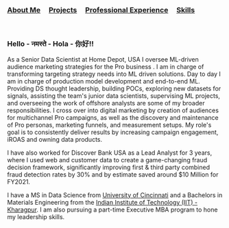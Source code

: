 <br />


### [About Me](https://vermaph.github.io/)&nbsp; &nbsp; &nbsp;[Projects](./projects.html)&nbsp; &nbsp; &nbsp;[Professional Experience](./experience.html)&nbsp; &nbsp; &nbsp;[Skills](./skills.html)<br />

<br />

### Hello - नमस्ते - Hola - 你好!! 

As a Senior Data Scientist at Home Depot, USA I oversee ML-driven audience marketing strategies for the Pro business . I am in charge of transforming targeting strategy needs into ML driven solutions. Day to day I am in charge of production model development and end-to-end ML. Providing DS thought leadership, building POCs, exploring new datasets for signals, assisting the team's junior data scientists, supervising ML projects, and overseeing the work of offshore analysts are some of my broader responsibilities. I cross over into digital marketing by creation of audiences for multichannel Pro campaigns, as well as the discovery and maintenance of Pro personas, marketing funnels, and measurement setups. My role's goal is to consistently deliver results by increasing campaign engagement, iROAS and owning data products.

I have also worked for Discover Bank USA as a Lead Analyst for 3 years, where I used web and customer data to create a game-changing fraud decision framework, significantly improving first & third party combined fraud detection rates by 30% and by estimate saved around $10 Million for FY2021. 

I have a MS in Data Science from [University of Cincinnati](https://business.uc.edu/) and a Bachelors in Materials Engineering from the [Indian Institute of Technology (IIT) - Kharagpur](https://www.iitkgp.ac.in/). I am also pursuing a part-time Executive MBA program to hone my leadership skills.


<audio autoplay loop>
<source src="ttwii.mp3" type="audio/mpeg">
Your browser does not support the audio element.
</audio>

<audio id="bgMusic" autoplay loop>
<source src="ttwii.mp3" type="audio/mpeg">
Your browser does not support the audio element.
</audio>

<script>
function toggleBackgroundMusic() {
var audio = document.getElementById('bgMusic');
if (audio.paused) {
audio.play();
localStorage.setItem('bgMusic', 'on');
} else {
audio.pause();
localStorage.setItem('bgMusic', 'off');
}
}

document.addEventListener('DOMContentLoaded', function () {
var bgMusicState = localStorage.getItem('bgMusic');
if (bgMusicState === 'off') {
var audio = document.getElementById('bgMusic');
audio.pause();
}
});
</script>



<!-- Google tag (gtag.js) -->
<script async src="https://www.googletagmanager.com/gtag/js?id=G-NSNZ1PS7E4"></script>
<script>
  window.dataLayer = window.dataLayer || [];
  function gtag(){dataLayer.push(arguments);}
  gtag('js', new Date());

  gtag('config', 'G-NSNZ1PS7E4');
</script>




